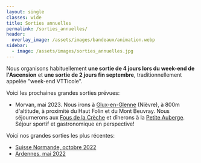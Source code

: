 ```yaml
---
layout: single
classes: wide
title: Sorties annuelles
permalink: /sorties_annuelles/
header:
  overlay_image: /assets/images/bandeaux/animation.webp
sidebar:
  - image: /assets/images/sorties_annuelles.jpg
---
```


Nous organisons habituellement
**une sortie de 4 jours lors du week-end de l'Ascension**
et **une sortie de 2 jours fin septembre**,
traditionnellement appelée "week-end VTTicole".

Voici les prochaines grandes sorties prévues:

* Morvan, mai 2023.
  Nous irons à [Glux-en-Glenne](https://fr.wikipedia.org/wiki/Glux-en-Glenne) (Nièvre),
  à 800m d'altitude, à proximité du Haut Folin et du Mont Beuvray.
  Nous séjournerons aux [Fous de la Crèche](https://gite-des-fous-de-la-creche.fr/)
  et dînerons à la [Petite Auberge](https://petiteaubergeglux.com/).
  Séjour sportif et gastronomique en perspective!

Voici nos grandes sorties les plus récentes:

* [Suisse Normande, octobre 2022](/sorties_annuelles/2022/10/08/suisse-normande.html)
* [Ardennes, mai 2022](/sorties_annuelles/2022/05/29/ardennes.html)

